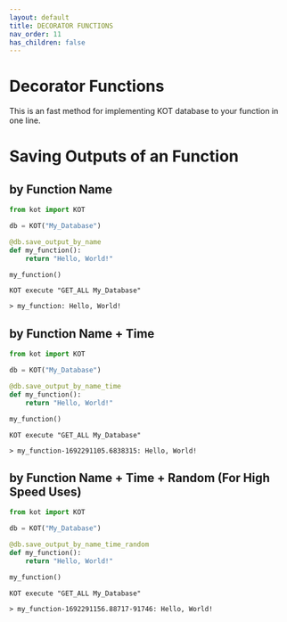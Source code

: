 ```yaml
---
layout: default
title: DECORATOR FUNCTIONS
nav_order: 11
has_children: false
---
```

# Decorator Functions
This is an fast method for implementing KOT database to your function in one line.


# Saving Outputs of an Function 

## by Function Name
```python
from kot import KOT

db = KOT("My_Database")

@db.save_output_by_name
def my_function():
    return "Hello, World!"

my_function()
```
```console
KOT execute "GET_ALL My_Database"

> my_function: Hello, World!
```

## by Function Name + Time
```python
from kot import KOT

db = KOT("My_Database")

@db.save_output_by_name_time
def my_function():
    return "Hello, World!"

my_function()
```
```console
KOT execute "GET_ALL My_Database"

> my_function-1692291105.6838315: Hello, World!
```

## by Function Name + Time + Random (For High Speed Uses)
```python
from kot import KOT

db = KOT("My_Database")

@db.save_output_by_name_time_random
def my_function():
    return "Hello, World!"

my_function()
```
```console
KOT execute "GET_ALL My_Database"

> my_function-1692291156.88717-91746: Hello, World!
```